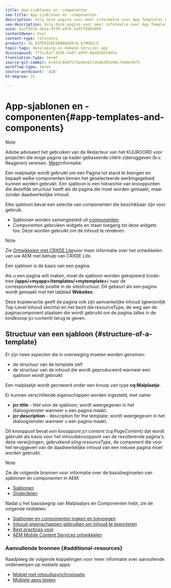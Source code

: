 ```yaml
---
title: App-sjablonen en -componenten
seo-title: App-sjablonen en -componenten
description: Volg deze pagina voor meer informatie over App Templates en Components. Deze biedt gedetailleerde informatie over de structuur van sjablonen.
seo-description: Volg deze pagina voor meer informatie over App Templates en Components. Deze biedt gedetailleerde informatie over de structuur van sjablonen.
uuid: ba2fd91b-de5a-4f39-a976-5455f9983669
contentOwner: User
content-type: reference
products: SG_EXPERIENCEMANAGER/6.4/MOBILE
topic-tags: developing-on-demand-services-app
discoiquuid: 7f31c6a7-92d5-4a87-a9f0-68a82b834d5a
translation-type: tm+mt
source-git-commit: 6c453c9497575a4be0172b86295186c74d0e50f5
workflow-type: tm+mt
source-wordcount: '428'
ht-degree: 1%

---
```



# App-sjablonen en -componenten{#app-templates-and-components}

>[!NOTE]
>
>Adobe adviseert het gebruiken van de Redacteur van het KUUROORD voor projecten die enige pagina op kader-gebaseerde cliënt-zijteruggeven (b.v. Reageren) vereisen. [Meer](/help/sites-developing/spa-overview.md)informatie.

Een malplaatje wordt gebruikt om een Pagina tot stand te brengen en bepaalt welke componenten binnen het geselecteerde werkingsgebied kunnen worden gebruikt. Een sjabloon is een hiërarchie van knooppunten die dezelfde structuur heeft als de pagina die moet worden gemaakt, maar zonder daadwerkelijke inhoud.

Elke sjabloon bevat een selectie van componenten die beschikbaar zijn voor gebruik.

* Sjablonen worden samengesteld uit [componenten](/help/sites-developing/components.md);
* Componenten gebruiken widgets en staan toegang tot deze widgets toe. Deze worden gebruikt om de inhoud te renderen.

>[!NOTE]
>
>Zie [Ontwikkelen met CRXDE Lite](/help/sites-developing/developing-with-crxde-lite.md)voor meer informatie over het ontwikkelen van uw AEM met behulp van CRXDE Lite.

Een sjabloon is de basis van een pagina.

Als u een pagina wilt maken, moet de sjabloon worden gekopieerd (node-tree **/apps/&lt;myapp>/templates/&lt;mytemplate>**) naar de corresponderende positie in de sitestructuur: Dit gebeurt als een pagina wordt gemaakt met het tabblad **Websites** .

Deze kopieeractie geeft de pagina ook zijn aanvankelijke inhoud (gewoonlijk Top-Level Inhoud slechts) en het bezit die:resourceType, de weg aan de paginacomponent plaatsen die wordt gebruikt om de pagina (alles in de kindknoop jcr:content) terug te geven.

## Structuur van een sjabloon {#structure-of-a-template}

Er zijn twee aspecten die in overweging moeten worden genomen:

* de structuur van de template zelf
* de structuur van de inhoud die wordt geproduceerd wanneer een sjabloon wordt gebruikt

Een malplaatje wordt gecreeerd onder een knoop van type **cq:Malplaatje**.

Er kunnen verschillende eigenschappen worden ingesteld, met name:

* **jcr:title** - titel voor de sjabloon; wordt weergegeven in het dialoogvenster wanneer u een pagina maakt.
* **jcr:description** - description for the template; wordt weergegeven in het dialoogvenster wanneer u een pagina maakt.

Dit knooppunt bevat *een knooppunt jcr:content (cq:PageContent)* dat wordt gebruikt als basis voor het inhoudsknooppunt van de resulterende pagina&#39;s. deze verwijzingen, gebruikend *sling:resourceType*, de component die voor het teruggeven van de daadwerkelijke inhoud van een nieuwe pagina moet worden gebruikt.

>[!NOTE]
>
>Zie de volgende bronnen voor informatie over de basisbeginselen van sjablonen en componenten in AEM:
>
>* [Sjablonen](/help/sites-developing/templates.md)
>* [Onderdelen](/help/sites-developing/components.md)

>



Nadat u het basisbegrip van Malplaatjes en Componenten hebt, zie de volgende middelen:

* [Sjablonen en componenten maken en toevoegen](/help/mobile/mobile-ondemand-app-templates.md)
* [Inhoud-eigenschappen gebruiken om inhoud te exporteren](/help/mobile/on-demand-content-properties-exporting.md)
* [Best practices voor](/help/mobile/best-practices-aem-mobile.md)
* [AEM Mobile Content Services ontwikkelen](/help/mobile/developing-content-services.md)

### Aanvullende bronnen {#additional-resources}

Raadpleeg de volgende koppelingen voor meer informatie over aanvullende onderwerpen op mobiele apps:

* [Mobiel met inhoudssynchronisatie](/help/mobile/mobile-ondemand-contentsync.md)
* [Mobiele apps testen](/help/mobile/develop-mobile-apps-testing.md)

